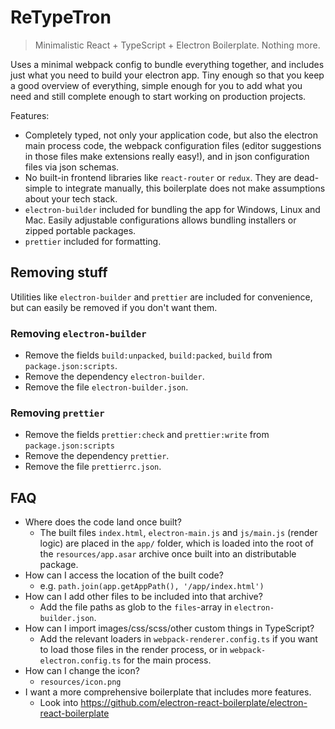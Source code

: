 # ReTypeTron

> Minimalistic React + TypeScript + Electron Boilerplate. Nothing more.

Uses a minimal webpack config to bundle everything together, and includes
just what you need to build your electron app. Tiny enough so that you keep
a good overview of everything, simple enough for you to add what you need
and still complete enough to start working on production projects.

Features:

- Completely typed, not only your application code, but also the electron
  main process code, the webpack configuration files (editor suggestions
  in those files make extensions really easy!), and in json configuration
  files via json schemas.
- No built-in frontend libraries like `react-router` or `redux`. They
  are dead-simple to integrate manually, this boilerplate does not make
  assumptions about your tech stack.
- `electron-builder` included for bundling the app for Windows, Linux
  and Mac. Easily adjustable configurations allows bundling installers or
  zipped portable packages.
- `prettier` included for formatting.

## Removing stuff

Utilities like `electron-builder` and `prettier` are included for
convenience, but can easily be removed if you don't want them.

### Removing `electron-builder`

- Remove the fields `build:unpacked`, `build:packed`, `build` from
  `package.json:scripts`.
- Remove the dependency `electron-builder`.
- Remove the file `electron-builder.json`.

### Removing `prettier`

- Remove the fields `prettier:check` and `prettier:write` from
  `package.json:scripts`
- Remove the dependency `prettier`.
- Remove the file `prettierrc.json`.

## FAQ

- Where does the code land once built?
  - The built files `index.html`, `electron-main.js` and
    `js/main.js` (render logic) are placed in the `app/`
    folder, which is loaded into the root of the
    `resources/app.asar` archive once built into an
    distributable package.
- How can I access the location of the built code?
  - e.g. `path.join(app.getAppPath(), '/app/index.html')`
- How can I add other files to be included into that archive?
  - Add the file paths as glob to the `files`-array in
    `electron-builder.json`.
- How can I import images/css/scss/other custom things in
  TypeScript?
  - Add the relevant loaders in `webpack-renderer.config.ts`
    if you want to load those files in the render process, or
    in `webpack-electron.config.ts` for the main process.
- How can I change the icon?
  - `resources/icon.png`
- I want a more comprehensive boilerplate that includes more features.
  - Look into https://github.com/electron-react-boilerplate/electron-react-boilerplate
